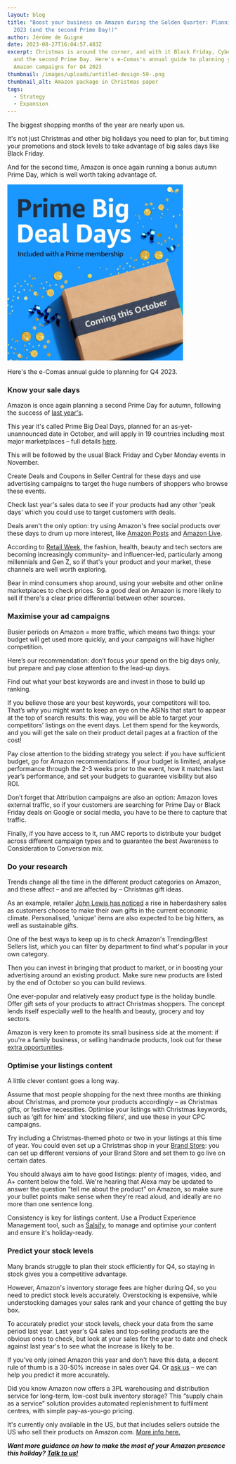 ```yaml
---
layout: blog
title: "Boost your business on Amazon during the Golden Quarter: Planning for Q4
  2023 (and the second Prime Day!)"
author: Jérôme de Guigné
date: 2023-08-27T16:04:57.483Z
excerpt: Christmas is around the corner, and with it Black Friday, Cyber Monday
  and the second Prime Day. Here's e-Comas's annual guide to planning your
  Amazon campaigns for Q4 2023
thumbnail: /images/uploads/untitled-design-59-.png
thumbnail_alt: Amazon package in Christmas paper
tags:
  - Strategy
  - Expansion
---
```

<!--StartFragment-->

The biggest shopping months of the year are nearly upon us.

It's not just Christmas and other big holidays you need to plan for, but timing your promotions and stock levels to take advantage of big sales days like Black Friday.

And for the second time, Amazon is once again running a bonus autumn Prime Day, which is well worth taking advantage of.

![Prime Big Deal Days](/images/uploads/untitled-design-60-.png "Prime Big Deal Days")

Here's the e-Comas annual guide to planning for Q4 2023.

### Know your sale days

Amazon is once again planning a second Prime Day for autumn, following the success of [last year's](https://e-comas.com/2022/08/22/amazons-second-prime-day-2022-when-it-is-and-what-you-can-learn-from-the-first-one.html). 

This year it's called Prime Big Deal Days, planned for an as-yet-unannounced date in October, and will apply in 19 countries including most major marketplaces – full details [here](https://www.digitalcommerce360.com/article/everything-about-amazon-prime-day/).

This will be followed by the usual Black Friday and Cyber Monday events in November.

Create Deals and Coupons in Seller Central for these days and use advertising campaigns to target the huge numbers of shoppers who browse these events.

Check last year's sales data to see if your products had any other 'peak days' which you could use to target customers with deals.

Deals aren't the only option: try using Amazon's free social products over these days to drum up more interest, like [Amazon Posts](https://e-comas.com/2021/12/13/social-media-on-amazon-why-you-should-try-posts-and-not-just-because-it-s-free.html) and [Amazon Live](https://e-comas.com/2022/03/22/start-building-your-livestream-following-today-our-5-steps-to-getting-started-on-amazon-live.html).

According to [Retail Week](https://www.retail-week.com/customer/the-biggest-consumer-trends-of-christmas-2023/7044189.article), the fashion, health, beauty and tech sectors are becoming increasingly community- and influencer-led, particularly among millennials and Gen Z, so if that's your product and your market, these channels are well worth exploring.

Bear in mind consumers shop around, using your website and other online marketplaces to check prices. So a good deal on Amazon is more likely to sell if there's a clear price differential between other sources.

### Maximise your ad campaigns

Busier periods on Amazon = more traffic, which means two things: your budget will get used more quickly, and your campaigns will have higher competition.

Here’s our recommendation: don’t focus your spend on the big days only, but prepare and pay close attention to the lead-up days.

Find out what your best keywords are and invest in those to build up ranking.

If you believe those are your best keywords, your competitors will too. That’s why you might want to keep an eye on the ASINs that start to appear at the top of search results: this way, you will be able to target your competitors’ listings on the event days. Let them spend for the keywords, and you will get the sale on their product detail pages at a fraction of the cost!

Pay close attention to the bidding strategy you select: if you have sufficient budget, go for Amazon recommendations. If your budget is limited, analyse performance through the 2-3 weeks prior to the event, how it matches last year’s performance, and set your budgets to guarantee visibility but also ROI.

Don’t forget that Attribution campaigns are also an option: Amazon loves external traffic, so if your customers are searching for Prime Day or Black Friday deals on Google or social media, you have to be there to capture that traffic.

Finally, if you have access to it, run AMC reports to distribute your budget across different campaign types and to guarantee the best Awareness to Consideration to Conversion mix.

### Do your research

Trends change all the time in the different product categories on Amazon, and these affect – and are affected by – Christmas gift ideas.

As an example, retailer [John Lewis has noticed](https://www.retail-week.com/customer/the-biggest-consumer-trends-of-christmas-2023/7044189.article) a rise in haberdashery sales as customers choose to make their own gifts in the current economic climate. Personalised, 'unique' items are also expected to be big hitters, as well as sustainable gifts.

One of the best ways to keep up is to check Amazon's Trending/Best Sellers list, which you can filter by department to find what's popular in your own category.

Then you can invest in bringing that product to market, or in boosting your advertising around an existing product. Make sure new products are listed by the end of October so you can build reviews.

One ever-popular and relatively easy product type is the holiday bundle. Offer gift sets of your products to attract Christmas shoppers. The concept lends itself especially well to the health and beauty, grocery and toy sectors. 

Amazon is very keen to promote its small business side at the moment: if you're a family business, or selling handmade products, look out for these [extra opportunities](https://www.amazon.com/b?ie=UTF8&node=21429425011).

### Optimise your listings content

A little clever content goes a long way.

Assume that most people shopping for the next three months are thinking about Christmas, and promote your products accordingly – as Christmas gifts, or festive necessities. Optimise your listings with Christmas keywords, such as ‘gift for him’ and ‘stocking fillers’, and use these in your CPC campaigns.

Try including a Christmas-themed photo or two in your listings at this time of year. You could even set up a Christmas shop in your [Brand Store](https://amazon-expert.medium.com/introducing-amazons-new-store-scheduling-feature-store-versions-a4ac5b0ec83d): you can set up different versions of your Brand Store and set them to go live on certain dates.

You should always aim to have good listings: plenty of images, video, and A+ content below the fold. We're hearing that Alexa may be updated to answer the question “tell me about the product” on Amazon, so make sure your bullet points make sense when they're read aloud, and ideally are no more than one sentence long.

Consistency is key for listings content. Use a Product Experience Management tool, such as [Salsify](https://www.salsify.com/), to manage and optimise your content and ensure it's holiday-ready.

### Predict your stock levels

Many brands struggle to plan their stock efficiently for Q4, so staying in stock gives you a competitive advantage.

However, Amazon's inventory storage fees are higher during Q4, so you need to predict stock levels accurately. Overstocking is expensive, while understocking damages your sales rank and your chance of getting the buy box.

To accurately predict your stock levels, check your data from the same period last year. Last year's Q4 sales and top-selling products are the obvious ones to check, but look at your sales for the year to date and check against last year's to see what the increase is likely to be.

If you've only joined Amazon this year and don't have this data, a decent rule of thumb is a 30-50% increase in sales over Q4. Or [ask us](http://e-comas.com/contact.html) – we can help you predict it more accurately.

Did you know Amazon now offers a 3PL warehousing and distribution service for long-term, low-cost bulk inventory storage? This “supply chain as a service” solution provides automated replenishment to fulfilment centres, with simple pay-as-you-go pricing.

It's currently only available in the US, but that includes sellers outside the US who sell their products on Amazon.com. [More info here.](https://e-comas.com/2023/03/22/long-term-low-cost-and-easy-to-control-what-you-need-to-know-about-amazon-s-new-3pl-distribution-service.html)

***Want more guidance on how to make the most of your Amazon presence this holiday? [Talk to us!](https://e-comas.com/contact.html)***

<!--EndFragment-->